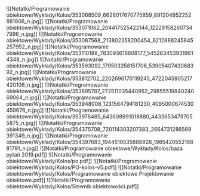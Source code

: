 
![[Notatki/Programowanie obiektowe/Wykłady/Kolos/353068509_6626017670775859_891204952252881806_n.jpg]]
![[Notatki/Programowanie obiektowe/Wykłady/Kolos/353071062_204417525422144_122291582607347996_n.jpg]]
![[Notatki/Programowanie obiektowe/Wykłady/Kolos/353087568_213802358200454_6212888245845257952_n.jpg]]
![[Notatki/Programowanie obiektowe/Wykłady/Kolos/353110188_783093616608177_5452834539319614348_n.jpg]]
![[Notatki/Programowanie obiektowe/Wykłady/Kolos/353593092_179503358151706_5390540743068392_n.jpg]]
![[Notatki/Programowanie obiektowe/Wykłady/Kolos/353812702_2202696170119245_4722045905217420106_n.jpg]]
![[Notatki/Programowanie obiektowe/Wykłady/Kolos/353895787_272511035440952_2985551984024069064_n.jpg]]
![[Notatki/Programowanie obiektowe/Wykłady/Kolos/353948008_1231564794181230_4095000674530459676_n.jpg]]
![[Notatki/Programowanie obiektowe/Wykłady/Kolos/353978485_643608991018880_44336534797055875_n.jpg]]
![[Notatki/Programowanie obiektowe/Wykłady/Kolos/354375708_720114303207383_2664731286569391349_n.jpg]]
![[Notatki/Programowanie obiektowe/Wykłady/Kolos/354397683_1944510535888928_198542055216881791_n.jpg]]
![[Notatki/Programowanie obiektowe/Wykłady/Kolos/baza pytań 2019.pdf]]
![[Notatki/Programowanie obiektowe/Wykłady/Kolos/po.pdf]]
![[Notatki/Programowanie obiektowe/Wykłady/Kolos/PO-kolos-v5.pdf]]
![[Notatki/Programowanie obiektowe/Wykłady/Kolos/Programowanie obiektowe Projektowanie obiektowe.pdf]]
![[Notatki/Programowanie obiektowe/Wykłady/Kolos/Słownik obiektowości.pdf]]